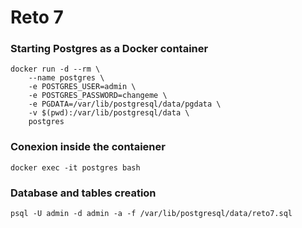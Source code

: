 
# Reto 7


### Starting Postgres as a Docker container
```
docker run -d --rm \
    --name postgres \
    -e POSTGRES_USER=admin \
    -e POSTGRES_PASSWORD=changeme \
    -e PGDATA=/var/lib/postgresql/data/pgdata \
    -v $(pwd):/var/lib/postgresql/data \
    postgres
```

### Conexion inside the contaiener
```
docker exec -it postgres bash
```

### Database and tables creation
```
psql -U admin -d admin -a -f /var/lib/postgresql/data/reto7.sql
```

